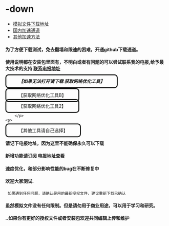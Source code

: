 # -down


- [模拟文件下载地址](https://github.com/yoursoftder/-down/releases/ "正常地址可能需要检查网络环境才能正常访问")
- [国内加速通道](https://hub.fastgit.xyz/yoursoftder/-down/releases/ "大陆加速地址")
- [其他加速方法](https://www.zhihu.com/question/276143842 "上GITHUB的技巧")

#### 为了方便下载测试，免去翻墙和限速的困难，开通github下载通道。

#### 使用说明都在安装包里面有，不明白或者有问题的可以尝试联系我的电报,给予最大技术的支持  <b style='color:red'>[联系电报地址](https://t.me/rwxsoft/ "联系我")</b>
 #####  <a style="border-radius:10px;padding:10px 38px;color:#151615;border-style:solid;text-decoration:none;" href="https://git.io/afq" target="_blank">【如果无法打开请下载  获取网络优化工具】</a>
 </b>
 <a style="border-radius:10px;padding:10px 38px;color:#151615;border-style:solid;text-decoration:none;" href="https://hub.fastgit.xyz/getlantern/lantern" target="_blank">【获取网络优化工具B】</a> 
    </b> 
   <p>
 <a style="border-radius:10px;padding:10px 38px;color:#151615;border-style:solid;text-decoration:none;" href="https://hub.fastgit.xyz/bannedbook/fanqiang/wiki/Chrome一键翻墙包" target="_blank">【获取网络优化工具2】</a>
	
        </p>  
	<p>
<a style="border-radius:10px;padding:10px 38px;color:#151615;border-style:solid;text-decoration:none;" href="https://hub.fastgit.xyz/search?q=fanqiang" 
   target="_blank">【其他工具请自己选择】</a> </p>
#### 请记下电报地址，因为这里不能确保永久可以下载
####  新增功能请订阅 [电报地址查看](https://t.me/rwxsoft/ "关注我")
#### 速度优化，和部分影响性能的bug在不断修复中 
#### 欢迎大家测试.	 
	 如果遇到任何问题，请确认是用的最新授权文件，建议重新下载已确认
#### 虽然模拟文件没有任何限制。但是请勿用于商业用途，可以用于学习和研究。
#### ..如果你有更好的授权文件或者安装包欢迎共同编辑上传和维护
